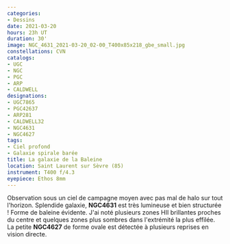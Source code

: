 ```yaml
---
categories:
- Dessins
date: 2021-03-20
hours: 23h UT
duration: 30'
image: NGC_4631_2021-03-20_02-00_T400x85x218_gbe_small.jpg
constellations: CVN
catalogs:
- UGC
- NGC
- PGC
- ARP
- CALDWELL
designations:
- UGC7865
- PGC42637
- ARP281
- CALDWELL32 
- NGC4631
- NGC4627
tags:
- Ciel profond
- Galaxie spirale barée
title: La galaxie de la Baleine
location: Saint Laurent sur Sèvre (85)
instrument: T400 f/4.3
eyepiece: Ethos 8mm
---
```

Observation sous un ciel de campagne moyen avec pas mal de halo sur tout l'horizon. 
Splendide galaxie, **NGC4631** est très lumineuse et bien structurée ! Forme de baleine évidente.
J'ai noté plusieurs zones HII brillantes proches du centre et quelques zones plus sombres dans l'extrémité la plus effilée. La petite **NGC4627** de forme ovale est détectée à plusieurs reprises en vision directe.